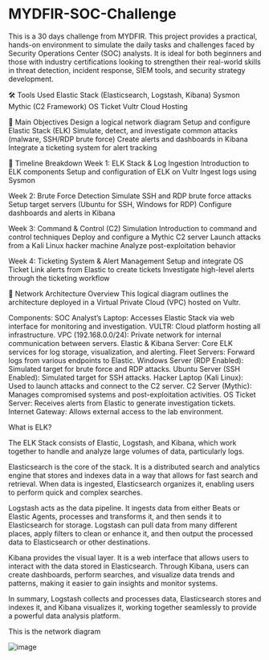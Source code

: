 # MYDFIR-SOC-Challenge

This is a 30 days challenge from MYDFIR. 
This project provides a practical, hands-on environment to simulate the daily tasks and challenges faced by Security Operations Center (SOC) analysts. It is ideal for both beginners and those with industry certifications looking to strengthen their real-world skills in threat detection, incident response, SIEM tools, and security strategy development.

🛠️ Tools Used
Elastic Stack (Elasticsearch, Logstash, Kibana)
Sysmon
Mythic (C2 Framework)
OS Ticket
Vultr Cloud Hosting

🎯 Main Objectives
Design a logical network diagram
Setup and configure Elastic Stack (ELK)
Simulate, detect, and investigate common attacks (malware, SSH/RDP brute force)
Create alerts and dashboards in Kibana
Integrate a ticketing system for alert tracking

📅 Timeline Breakdown
Week 1: ELK Stack & Log Ingestion
Introduction to ELK components
Setup and configuration of ELK on Vultr
Ingest logs using Sysmon

Week 2: Brute Force Detection
Simulate SSH and RDP brute force attacks
Setup target servers (Ubuntu for SSH, Windows for RDP)
Configure dashboards and alerts in Kibana

Week 3: Command & Control (C2) Simulation
Introduction to command and control techniques
Deploy and configure a Mythic C2 server
Launch attacks from a Kali Linux hacker machine
Analyze post-exploitation behavior

Week 4: Ticketing System & Alert Management
Setup and integrate OS Ticket
Link alerts from Elastic to create tickets
Investigate high-level alerts through the ticketing workflow


🧭 Network Architecture Overview
This logical diagram outlines the architecture deployed in a Virtual Private Cloud (VPC) hosted on Vultr.

Components:
SOC Analyst’s Laptop: Accesses Elastic Stack via web interface for monitoring and investigation.
VULTR: Cloud platform hosting all infrastructure.
VPC (192.168.0.0/24): Private network for internal communication between servers.
Elastic & Kibana Server: Core ELK services for log storage, visualization, and alerting.
Fleet Servers: Forward logs from various endpoints to Elastic.
Windows Server (RDP Enabled): Simulated target for brute force and RDP attacks.
Ubuntu Server (SSH Enabled): Simulated target for SSH attacks.
Hacker Laptop (Kali Linux): Used to launch attacks and connect to the C2 server.
C2 Server (Mythic): Manages compromised systems and post-exploitation activities.
OS Ticket Server: Receives alerts from Elastic to generate investigation tickets.
Internet Gateway: Allows external access to the lab environment.

What is ELK?

The ELK Stack consists of Elastic, Logstash, and Kibana, which work together to handle and analyze large volumes of data, particularly logs.

Elasticsearch is the core of the stack. It is a distributed search and analytics engine that stores and indexes data in a way that allows for fast search and retrieval. When data is ingested, Elasticsearch organizes it, enabling users to perform quick and complex searches.

Logstash acts as the data pipeline. It ingests data from either Beats or Elastic Agents, processes and transforms it, and then sends it to Elasticsearch for storage. Logstash can pull data from many different places, apply filters to clean or enhance it, and then output the processed data to Elasticsearch or other destinations.

Kibana provides the visual layer. It is a web interface that allows users to interact with the data stored in Elasticsearch. Through Kibana, users can create dashboards, perform searches, and visualize data trends and patterns, making it easier to gain insights and monitor systems.

In summary, Logstash collects and processes data, Elasticsearch stores and indexes it, and Kibana visualizes it, working together seamlessly to provide a powerful data analysis platform.

This is the network diagram

![image](https://github.com/user-attachments/assets/068b29fa-c10c-437e-b89c-5329c7ab0449)

